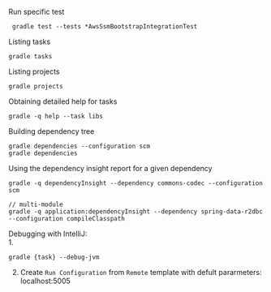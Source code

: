 Run specific test
```
 gradle test --tests *AwsSsmBootstrapIntegrationTest
 ```

Listing tasks
```
gradle tasks
```

Listing projects
```
gradle projects
```

Obtaining detailed help for tasks
```
gradle -q help --task libs
```

Building dependency tree
```
gradle dependencies --configuration scm
gradle dependencies
```

Using the dependency insight report for a given dependency
```
gradle -q dependencyInsight --dependency commons-codec --configuration scm

// multi-module
gradle -q application:dependencyInsight --dependency spring-data-r2dbc --configuration compileClasspath
```

Debugging with IntelliJ:\
1.
```
gradle {task} --debug-jvm
```
2. Create `Run Configuration` from `Remote` template with defult pararmeters: localhost:5005

